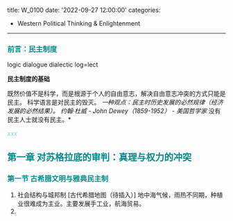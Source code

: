 title: W_0100
date: '2022-09-27 12:00:00'
categories:
  - Western Political Thinking & Enlightenment
---
### <font color="#008B8B">**前言：民主制度**</font> 

logic
dialogue
dialectic
log=lect

**民主制度的基础**

既然价值不是科学，而是根源于个人的自由意志，解决自由意志冲突的方式只能是民主。
科学语言是对民主的毁灭。
            *一种观点：民主时历史发展的必然规律（经济发展的必然结果）。
            约翰·杜威 - John Dewey（1859-1952） - 美国哲学家*
            没有民主人士就没有民主。*

<font color="#81D8D0">*xxx*</font>

## <font color="#008B8B">**第一章 对苏格拉底的审判：真理与权力的冲突**</font> 
### <font color="#008B8B">**第一节 古希腊文明与雅典民主制**</font> 
1. 社会结构与城邦制
    [古代希腊地图（待插入）]
    地中海气候，雨热不同期，种植业很难成为主业。主要发展手工业，航海贸易。
2. 